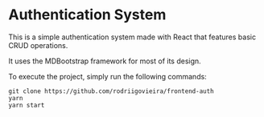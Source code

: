 # Authentication System

This is a simple authentication system made with React that features basic CRUD operations.

It uses the MDBootstrap framework for most of its design.

To execute the project, simply run the following commands:

```
git clone https://github.com/rodriigovieira/frontend-auth
yarn
yarn start
```
